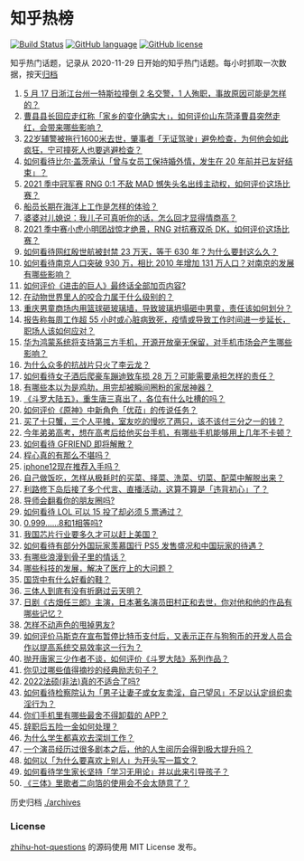 # 知乎热榜
[![Build Status](https://github.com/ToWeLong/zhihu-hot-questions/workflows/CI/badge.svg)](https://github.com/ToWeLong/zhihu-hot-questions/actions)
[![GitHub language](https://img.shields.io/badge/language-golang-orange.svg)](https://golang.org/)
[![GitHub license](https://img.shields.io/github/license/ToWeLong/zhihu-hot-questions)](https://github.com/ToWeLong/zhihu-hot-questions/blob/main/LICENSE)

知乎热门话题，记录从 2020-11-29 日开始的知乎热门话题。每小时抓取一次数据，按天[归档](./archives)

<!-- BEGIN -->

1. [5 月 17 日浙江台州一特斯拉撞倒 2 名交警，1 人殉职，事故原因可能是怎样的？](https://www.zhihu.com/question/460003832)
1. [曹县县长回应走红称「家乡的变化确实大」，如何评价山东菏泽曹县突然走红，会带来哪些影响？](https://www.zhihu.com/question/460089541)
1. [22岁辅警被拖行1600米去世，肇事者「无证驾驶」避免检查，为何他会如此疯狂，宁可撞死人也要逃避检查？](https://www.zhihu.com/question/460135941)
1. [如何看待比尔·盖茨承认「曾与女员工保持婚外情，发生在 20 年前并已友好结束」？](https://www.zhihu.com/question/460064207)
1. [2021 季中冠军赛 RNG 0:1 不敌 MAD 憾失头名出线主动权，如何评价这场比赛？](https://www.zhihu.com/question/460195556)
1. [船员长期在海洋上工作是怎样的体验？](https://www.zhihu.com/question/29298020)
1. [婆婆对儿媳说：我儿子可真听你的话，怎么回才显得情商高？](https://www.zhihu.com/question/431787513)
1. [2021 季中赛小虎小明团战惊才绝景，RNG 对抗赛双杀 DK，如何评价这场比赛？](https://www.zhihu.com/question/460167203)
1. [如何看待网红殷世航被封禁 23 万天，等于 630 年？为什么要封这么久？](https://www.zhihu.com/question/459925437)
1. [如何看待南京人口突破 930 万，相比 2010 年增加 131 万人口？对南京的发展有哪些影响？](https://www.zhihu.com/question/460073729)
1. [如何评价《进击的巨人》最终话全部加页内容?](https://www.zhihu.com/question/460186596)
1. [在动物世界里人的咬合力属于什么级别的？](https://www.zhihu.com/question/459408371)
1. [重庆男童商场内用篮球砸玻璃墙，导致玻璃坍塌砸中男童，责任该如何划分？](https://www.zhihu.com/question/459951061)
1. [报告称每周工作超 55 小时或心脏病致死，疫情或导致工作时间进一步延长，职场人该如何应对？](https://www.zhihu.com/question/460063511)
1. [华为鸿蒙系统将支持第三方手机，开源开放毫无保留，对手机市场会产生哪些影响？](https://www.zhihu.com/question/460090403)
1. [为什么众多的抗战片只火了李云龙？](https://www.zhihu.com/question/268674369)
1. [如何看待女子酒后爬豪车蹦迪致车损 28 万？可能需要承担怎样的责任？](https://www.zhihu.com/question/459759486)
1. [有哪些本以为是鸡肋，用完却被瞬间圈粉的家居神器？](https://www.zhihu.com/question/359026960)
1. [《斗罗大陆五》，重生唐三真出了，各位有什么吐槽的吗？](https://www.zhihu.com/question/459557005)
1. [如何评价《原神》中新角色「优菈」的传说任务？](https://www.zhihu.com/question/460157064)
1. [买了十只蟹，三个人平摊，室友吃的慢吃了两只，该不该付三分之一的钱？](https://www.zhihu.com/question/455193507)
1. [今年弟弟高考，想在高考后给他买台手机，有哪些手机能够用上几年不卡顿？](https://www.zhihu.com/question/459230225)
1. [如何看待 GFRIEND 即将解散？](https://www.zhihu.com/question/460090159)
1. [程心真的有那么不堪吗？](https://www.zhihu.com/question/418036982)
1. [iphone12现在推荐入手吗？](https://www.zhihu.com/question/444574639)
1. [自己做饭吃，怎样从极耗时的买菜、择菜、洗菜、切菜、配菜中解脱出来？](https://www.zhihu.com/question/22903687)
1. [利路修下岛后接了多个代言、直播活动，这算不算是「违背初心」了？](https://www.zhihu.com/question/460088683)
1. [导师会翻看你的朋友圈吗?](https://www.zhihu.com/question/377742704)
1. [如何看待 LOL 可以 15 投了却必须 5 票通过？](https://www.zhihu.com/question/460061128)
1. [0.999......8和1相等吗?](https://www.zhihu.com/question/459883219)
1. [我国芯片行业要多久才可以赶上美国？](https://www.zhihu.com/question/403452621)
1. [如何看待有部分外国玩家羡慕国行 PS5 发售盛况和中国玩家的待遇？](https://www.zhihu.com/question/459685754)
1. [有哪些浪漫到骨子里的情话？](https://www.zhihu.com/question/422342566)
1. [哪些科技的发展，解决了医疗上的大问题？](https://www.zhihu.com/question/459947188)
1. [国货中有什么好看的鞋？](https://www.zhihu.com/question/278654959)
1. [三体人到底有没有折磨过云天明？](https://www.zhihu.com/question/459076670)
1. [日剧《古畑任三郎》主演，日本著名演员田村正和去世，你对他和他的作品有哪些记忆？](https://www.zhihu.com/question/460168527)
1. [怎样不动声色的甩掉男友?](https://www.zhihu.com/question/325314779)
1. [如何评价马斯克在宣布暂停比特币支付后，又表示正在与狗狗币的开发人员合作以提高系统交易效率这一行为？](https://www.zhihu.com/question/459406032)
1. [抛开唐家三少作者不谈，如何评价《斗罗大陆》系列作品？](https://www.zhihu.com/question/458675311)
1. [你见过哪些值得摘抄的经典励志句子？](https://www.zhihu.com/question/447620837)
1. [2022法硕(非法)真的不适合了吗?](https://www.zhihu.com/question/438205558)
1. [如何看待检察院认为「男子让妻子或女友卖淫，自己望风」不足以认定组织卖淫行为？](https://www.zhihu.com/question/459692463)
1. [你们手机里有哪些最舍不得卸载的 APP？](https://www.zhihu.com/question/427095722)
1. [辞职后五险一金如何处理？](https://www.zhihu.com/question/54840341)
1. [为什么学生都喜欢去深圳工作？](https://www.zhihu.com/question/442868905)
1. [一个演员经历过很多剧本之后，他的人生阅历会得到极大提升吗？](https://www.zhihu.com/question/455251862)
1. [如何以「为什么要喜欢上别人」为开头写一篇文？](https://www.zhihu.com/question/443120413)
1. [如何看待学生家长坚持「学习无用论」并以此来引导孩子？](https://www.zhihu.com/question/460015563)
1. [《三体》里歌者二向箔的使用会不会太随意了？](https://www.zhihu.com/question/459124778)

<!-- END -->

历史归档 [./archives](./archives)


### License
[zhihu-hot-questions](https://github.com/towelong/zhihu-hot-questions) 的源码使用 MIT License 发布。